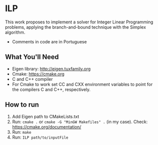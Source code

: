# ILP

This work proposes to implement a solver for Integer Linear Programming problems,
applying the branch-and-bound technique with the Simplex algorithm.
- Comments in code are in Portuguese

## What You'll Need
- Eigen library: http://eigen.tuxfamily.org
- Cmake: https://cmake.org
- C and C++ compiler
- For Cmake to work set CC and CXX environment variables to point for the compilers C and C++, respectively.

## How to run
1. Add Eigen path to CMakeLists.txt
2. Run: ``` cmake . ``` or ```cmake -G "MinGW Makefiles" .``` (in my case). Check: https://cmake.org/documentation/
3. Run: ```make```
4. Run: ```ILP path/to/inputFile```
